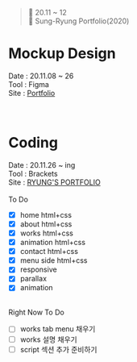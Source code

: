 ﻿> 👑 20.11 ~ 12<br>
> 🎨 Sung-Ryung Portfolio(2020)

# Mockup Design
Date : 20.11.08 ~ 26 <br>
Tool : Figma<br>
Site : [Portfolio](https://www.figma.com/file/phh8fsJ0C6cIjDICdZRjm5/Portfolio?node-id=6%3A6)<br>
<br><br>

# Coding
Date : 20.11.26 ~ ing <br>
Tool : Brackets<br>
Site : [RYUNG'S PORTFOLIO](http://sryung1225.dothome.co.kr/port/)<br>
<br>
To Do <br>
- [x] home html+css
- [x] about html+css
- [x] works html+css
- [x] animation html+css
- [x] contact html+css
- [x] menu side html+css 
- [x] responsive
- [x] parallax
- [x] animation
<br><br>

Right Now To Do <br>
- [ ] works tab menu 채우기
- [ ] works 설명 채우기
- [ ] script 섹션 추가 준비하기